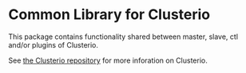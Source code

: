 Common Library for Clusterio
============================

This package contains functionality shared between master, slave, ctl
and/or plugins of Clusterio.

See [the Clusterio repository](https://github.com/clusterio/factorioClusterio)
for more inforation on Clusterio.
